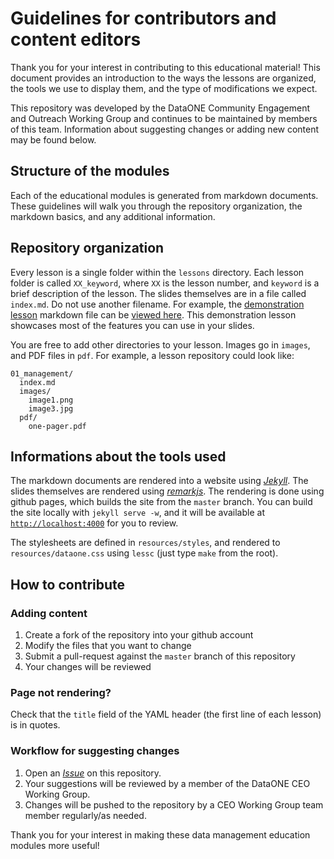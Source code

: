 
# Guidelines for contributors and content editors

Thank you for your interest in contributing to this educational material! This document provides an
introduction to the ways the lessons are organized, the tools we use to display
them, and the type of modifications we expect.

This repository was developed by the DataONE Community Engagement and Outreach Working Group and continues to be maintained by members of this team. Information about suggesting changes or adding new content may be found below. 

## Structure of the modules

Each of the educational modules is generated from markdown documents. These guidelines will walk
you through the repository organization, the markdown basics, and any additional
information.

## Repository organization

Every lesson is a single folder within the `lessons` directory. Each lesson
folder is called `XX_keyword`, where `XX` is the lesson number, and `keyword` is
a brief description of the lesson. The slides themselves are in a file called
`index.md`. Do not use another filename. For example, the [demonstration
lesson][demolessonhtml] markdown file can be [viewed here][demolessonmd]. This
demonstration lesson showcases most of the features you can use in your slides.

[demolessonhtml]: https://dataoneorg.github.io/Education/lessons/00_markdown/index.html "Rendered demonstration lesson"
[demolessonmd]: https://github.com/DataONEorg/Education/blob/master/lessons/00_markdown/index.md "Raw markdown file for the demonstration lesson"

You are free to add other directories to your lesson. Images go in `images`, and
PDF files in `pdf`. For example, a lesson repository could look like:

~~~
01_management/
  index.md
  images/
    image1.png
    image3.jpg
  pdf/
    one-pager.pdf
~~~

## Informations about the tools used

The markdown documents are rendered into a website using [*Jekyll*][jekyll]. The slides
themselves are rendered using [*remarkjs*][remark]. The rendering is done using github
pages, which builds the site from the `master` branch. You can build the site
locally with `jekyll serve -w`, and it will be available at
[`http://localhost:4000`][local] for you to review.

[jekyll]: https://jekyllrb.com/ "Jekyll website"
[remark]: https://remarkjs.com/#1 "RemarkJS website"
[local]: http://localhost:4000

The stylesheets are defined in `resources/styles`, and rendered to
`resources/dataone.css` using `lessc` (just type `make` from the root).

## How to contribute

### Adding content

1. Create a fork of the repository into your github account
2. Modify the files that you want to change
3. Submit a pull-request against the `master` branch of this repository
4. Your changes will be reviewed


### Page not rendering?

Check that the `title` field of the YAML header (the first line of each
lesson) is in quotes.

### Workflow for suggesting changes

1. Open an [*Issue*][issue] on this repository.
2. Your suggestions will be reviewed by a member of the DataONE CEO Working Group. 
3. Changes will be pushed to the repository by a CEO Working Group team member regularly/as needed. 

[issue]: https://github.com/DataONEorg/dataone_lessons/issues

Thank you for your interest in making these data management education modules more useful!

